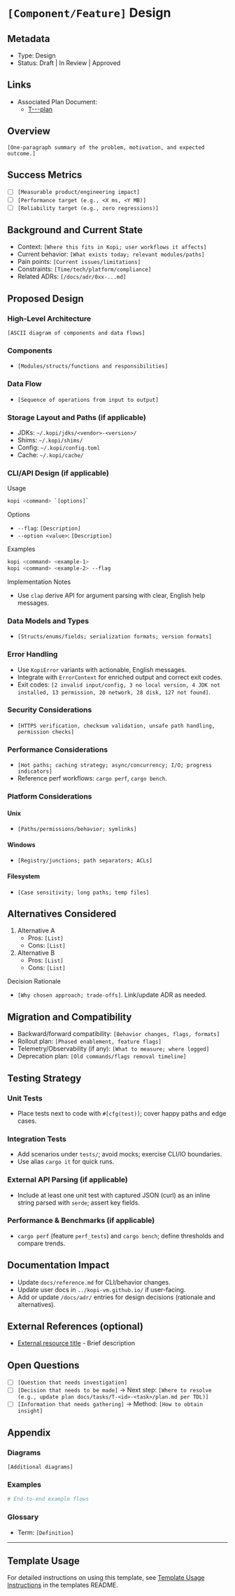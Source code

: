 # `[Component/Feature]` Design

## Metadata

- Type: Design
- Status: Draft | In Review | Approved
  <!-- Draft: Work in progress | In Review: Awaiting technical review | Approved: Ready for implementation -->

## Links

<!-- Internal project artifacts only. Replace or remove bullets as appropriate. -->

- Associated Plan Document:
  - [T-<id>-<task>-plan](../tasks/T-<id>-<task>/plan.md)

## Overview

`[One-paragraph summary of the problem, motivation, and expected outcome.]`

## Success Metrics

- [ ] `[Measurable product/engineering impact]`
- [ ] `[Performance target (e.g., <X ms, <Y MB)]`
- [ ] `[Reliability target (e.g., zero regressions)]`

## Background and Current State

- Context: `[Where this fits in Kopi; user workflows it affects]`
- Current behavior: `[What exists today; relevant modules/paths]`
- Pain points: `[Current issues/limitations]`
- Constraints: `[Time/tech/platform/compliance]`
- Related ADRs: `[/docs/adr/0xx-...md]`

## Proposed Design

### High-Level Architecture

```text
[ASCII diagram of components and data flows]
```

### Components

- `[Modules/structs/functions and responsibilities]`

### Data Flow

- `[Sequence of operations from input to output]`

### Storage Layout and Paths (if applicable)

- JDKs: `~/.kopi/jdks/<vendor>-<version>/`
- Shims: `~/.kopi/shims/`
- Config: `~/.kopi/config.toml`
- Cache: `~/.kopi/cache/`

### CLI/API Design (if applicable)

Usage

```bash
kopi <command> `[options]`
```

Options

- `--flag`: `[Description]`
- `--option <value>`: `[Description]`

Examples

```bash
kopi <command> <example-1>
kopi <command> <example-2> --flag
```

Implementation Notes

- Use `clap` derive API for argument parsing with clear, English help messages.

### Data Models and Types

- `[Structs/enums/fields; serialization formats; version formats]`

### Error Handling

- Use `KopiError` variants with actionable, English messages.
- Integrate with `ErrorContext` for enriched output and correct exit codes.
- Exit codes: `[2 invalid input/config, 3 no local version, 4 JDK not installed, 13 permission, 20 network, 28 disk, 127 not found]`.

### Security Considerations

- `[HTTPS verification, checksum validation, unsafe path handling, permission checks]`

### Performance Considerations

- `[Hot paths; caching strategy; async/concurrency; I/O; progress indicators]`
- Reference perf workflows: `cargo perf`, `cargo bench`.

### Platform Considerations

#### Unix

- `[Paths/permissions/behavior; symlinks]`

#### Windows

- `[Registry/junctions; path separators; ACLs]`

#### Filesystem

- `[Case sensitivity; long paths; temp files]`

## Alternatives Considered

1. Alternative A
   - Pros: `[List]`
   - Cons: `[List]`
2. Alternative B
   - Pros: `[List]`
   - Cons: `[List]`

Decision Rationale

- `[Why chosen approach; trade-offs]`. Link/update ADR as needed.

## Migration and Compatibility

- Backward/forward compatibility: `[Behavior changes, flags, formats]`
- Rollout plan: `[Phased enablement, feature flags]`
- Telemetry/Observability (if any): `[What to measure; where logged]`
- Deprecation plan: `[Old commands/flags removal timeline]`

## Testing Strategy

### Unit Tests

- Place tests next to code with `#[cfg(test)]`; cover happy paths and edge cases.

### Integration Tests

- Add scenarios under `tests/`; avoid mocks; exercise CLI/IO boundaries.
- Use alias `cargo it` for quick runs.

### External API Parsing (if applicable)

- Include at least one unit test with captured JSON (curl) as an inline string parsed with `serde`; assert key fields.

### Performance & Benchmarks (if applicable)

- `cargo perf` (feature `perf_tests`) and `cargo bench`; define thresholds and compare trends.

## Documentation Impact

- Update `docs/reference.md` for CLI/behavior changes.
- Update user docs in `../kopi-vm.github.io/` if user-facing.
- Add or update `/docs/adr/` entries for design decisions (rationale and alternatives).

## External References (optional)

<!-- External standards, specifications, articles, or documentation -->

- [External resource title](https://example.com) - Brief description

## Open Questions

- [ ] `[Question that needs investigation]`
- [ ] `[Decision that needs to be made]` → Next step: `[Where to resolve (e.g., update plan docs/tasks/T-<id>-<task>/plan.md per TDL)]`
- [ ] `[Information that needs gathering]` → Method: `[How to obtain insight]`

<!-- Complex investigations should spin out into their own ADR or analysis document -->

## Appendix

### Diagrams

```text
[Additional diagrams]
```

### Examples

```bash
# End-to-end example flows
```

### Glossary

- Term: `[Definition]`

---

## Template Usage

For detailed instructions on using this template, see [Template Usage Instructions](README.md#design-template-designmd) in the templates README.
